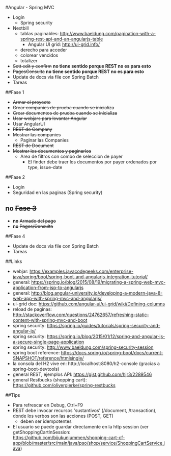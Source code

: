 #Angular - Spring MVC


- Login
  - Spring security
- Nextbill
  - tablas paginables: http://www.baeldung.com/pagination-with-a-spring-rest-api-and-an-angularjs-table
    - Angular UI grid: http://ui-grid.info/
  - derecho para acceder
  - colorear vencidos
  - totalizer
- ~~Sett edit y confirm~~ **no tiene sentido porque REST no es para esto**
- ~~PagosConsulta~~ **no tiene sentido porque REST no es para esto**
- Update de docs via file con Spring Batch
- Tareas

##Fase 1
-  ~~Armar el proyecto~~
- ~~Crear companies de prueba cuando se inicializa~~
- ~~Crear documentos de prueba cuando se inicializa~~
- ~~Usar webjars para levantar Angular~~
- Usar AngularUI
- ~~REST de Company~~
- ~~Mostrar las companies~~
  - Paginar las Companies
- ~~REST de Document~~
- ~~Mostrar los documentos y paginarlos~~
  - Area de filtros con combo de seleccion de payer
    - El finder debe traer los documentos por payer ordenados por type, issue-date

##Fase 2
- Login
- Seguridad en las paginas (Spring security)

## **no** ~~Fase 3~~
- **no** ~~Armado del pago~~ 
- **no** ~~Pagos/Consulta~~

##Fase 4
- Update de docs via file con Spring Batch
- Tareas


##Links
- webjar: https://examples.javacodegeeks.com/enterprise-java/spring/boot/spring-boot-and-angularjs-integration-tutorial/
- general: https://spring.io/blog/2015/08/19/migrating-a-spring-web-mvc-application-from-jsp-to-angularjs
- general: http://blog.angular-university.io/developing-a-modern-java-8-web-app-with-spring-mvc-and-angularjs/
- ui-grid doc: https://github.com/angular-ui/ui-grid/wiki/Defining-columns
- reload de paginas: http://stackoverflow.com/questions/24762657/refreshing-static-content-with-spring-mvc-and-boot
- spring security: https://spring.io/guides/tutorials/spring-security-and-angular-js/
- spring security: https://spring.io/blog/2015/01/12/spring-and-angular-js-a-secure-single-page-application
- spring security: http://www.baeldung.com/spring-security-session
- spring boot reference: https://docs.spring.io/spring-boot/docs/current-SNAPSHOT/reference/htmlsingle/
- la consola del H2 vive en: http://localhost:8080/h2-console  (gracias a spring-boot-devtools)
- general REST, ejemplos API: https://gist.github.com/hjr3/2289546
- general Restbucks (shopping cart): https://github.com/olivergierke/spring-restbucks

##Tips
- Para refrescar en Debug, Ctrl+F9
- REST debe invocar recursos 'sustantivos' (/document, /transaction), donde los verbos son las acciones (POST, GET)
  - deben ser idempotentes
- El usuario se puede guardar directamente en la http session (ver getShoppingCartInSession: https://github.com/bijukunjummen/shopping-cart-cf-app/blob/master/src/main/java/pso/shop/service/ShoppingCartService.java)
